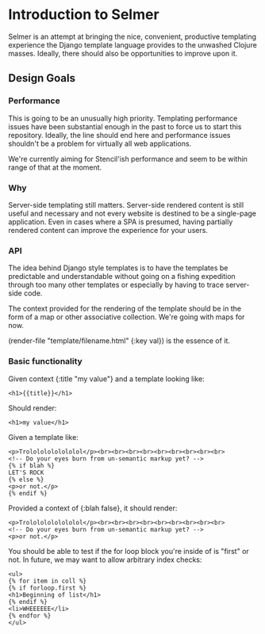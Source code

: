 # Introduction to Selmer

Selmer is an attempt at bringing the nice, convenient, productive templating experience the Django template language provides to the unwashed Clojure masses. Ideally, there should also be opportunities to improve upon it.

## Design Goals

### Performance

This is going to be an unusually high priority. Templating performance issues have been substantial enough in the past to force us to start this repository. Ideally, the line should end here and performance issues shouldn't be a problem for virtually all web applications.

We're currently aiming for Stencil'ish performance and seem to be within range of that at the moment.

### Why

Server-side templating still matters. Server-side rendered content is still useful and necessary and not every website is destined to be a single-page application. Even in cases where a SPA is presumed, having partially rendered content can improve the experience for your users.

### API

The idea behind Django style templates is to have the templates be predictable and understandable without going on a fishing expedition through too many other templates or especially by having to trace server-side code.

The context provided for the rendering of the template should be in the form of a map or other associative collection. We're going with maps for now.

(render-file "template/filename.html" {:key val}) is the essence of it.

### Basic functionality

Given context {:title "my value"} and a template looking like:

    <h1>{{title}}</h1>

Should render:

    <h1>my value</h1>

Given a template like:

    <p>Trolololololololol</p><br><br><br><br><br><br><br><br><br>
    <!-- Do your eyes burn from un-semantic markup yet? -->
    {% if blah %}
    LET'S ROCK
    {% else %}
    <p>or not.</p>
    {% endif %}

Provided a context of {:blah false}, it should render:

    <p>Trolololololololol</p><br><br><br><br><br><br><br><br><br>
    <!-- Do your eyes burn from un-semantic markup yet? -->
    <p>or not.</p>

You should be able to test if the for loop block you're inside of is "first" or not. In future, we may want to allow arbitrary index checks:

    <ul>
    {% for item in coll %}
    {% if forloop.first %}
    <h1>Beginning of list</h1>
    {% endif %}
    <li>WHEEEEEE</li>
    {% endfor %}
    </ul>
